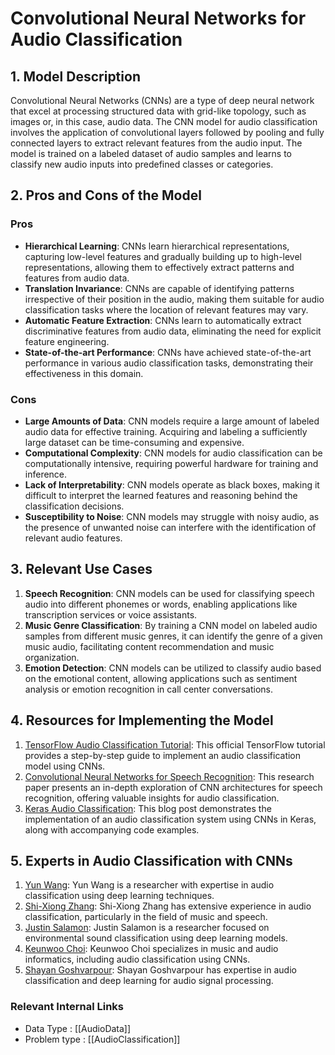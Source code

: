 # Convolutional Neural Networks for Audio Classification

## 1. Model Description
Convolutional Neural Networks (CNNs) are a type of deep neural network that excel at processing structured data with grid-like topology, such as images or, in this case, audio data. The CNN model for audio classification involves the application of convolutional layers followed by pooling and fully connected layers to extract relevant features from the audio input. The model is trained on a labeled dataset of audio samples and learns to classify new audio inputs into predefined classes or categories.

## 2. Pros and Cons of the Model

### Pros
- **Hierarchical Learning**: CNNs learn hierarchical representations, capturing low-level features and gradually building up to high-level representations, allowing them to effectively extract patterns and features from audio data.
- **Translation Invariance**: CNNs are capable of identifying patterns irrespective of their position in the audio, making them suitable for audio classification tasks where the location of relevant features may vary.
- **Automatic Feature Extraction**: CNNs learn to automatically extract discriminative features from audio data, eliminating the need for explicit feature engineering.
- **State-of-the-art Performance**: CNNs have achieved state-of-the-art performance in various audio classification tasks, demonstrating their effectiveness in this domain.

### Cons
- **Large Amounts of Data**: CNN models require a large amount of labeled audio data for effective training. Acquiring and labeling a sufficiently large dataset can be time-consuming and expensive.
- **Computational Complexity**: CNN models for audio classification can be computationally intensive, requiring powerful hardware for training and inference.
- **Lack of Interpretability**: CNN models operate as black boxes, making it difficult to interpret the learned features and reasoning behind the classification decisions.
- **Susceptibility to Noise**: CNN models may struggle with noisy audio, as the presence of unwanted noise can interfere with the identification of relevant audio features.

## 3. Relevant Use Cases
1. **Speech Recognition**: CNN models can be used for classifying speech audio into different phonemes or words, enabling applications like transcription services or voice assistants.
2. **Music Genre Classification**: By training a CNN model on labeled audio samples from different music genres, it can identify the genre of a given music audio, facilitating content recommendation and music organization.
3. **Emotion Detection**: CNN models can be utilized to classify audio based on the emotional content, allowing applications such as sentiment analysis or emotion recognition in call center conversations.

## 4. Resources for Implementing the Model
1. [TensorFlow Audio Classification Tutorial](https://www.tensorflow.org/tutorials/audio/simple_audio): This official TensorFlow tutorial provides a step-by-step guide to implement an audio classification model using CNNs.
2. [Convolutional Neural Networks for Speech Recognition](https://arxiv.org/abs/1609.04243): This research paper presents an in-depth exploration of CNN architectures for speech recognition, offering valuable insights for audio classification.
3. [Keras Audio Classification](https://medium.com/@mikesmales/sound-classification-using-deep-learning-8bc2aa1990b7): This blog post demonstrates the implementation of an audio classification system using CNNs in Keras, along with accompanying code examples.

## 5. Experts in Audio Classification with CNNs
1. [Yun Wang](https://github.com/ywang512): Yun Wang is a researcher with expertise in audio classification using deep learning techniques.
2. [Shi-Xiong Zhang](https://github.com/sherwinszx): Shi-Xiong Zhang has extensive experience in audio classification, particularly in the field of music and speech.
3. [Justin Salamon](https://github.com/justinsalamon): Justin Salamon is a researcher focused on environmental sound classification using deep learning models.
4. [Keunwoo Choi](https://github.com/keunwoochoi): Keunwoo Choi specializes in music and audio informatics, including audio classification using CNNs.
5. [Shayan Goshvarpour](https://github.com/shayangoshvarpour): Shayan Goshvarpour has expertise in audio classification and deep learning for audio signal processing.


 ### Relevant Internal Links
- Data Type : [[AudioData]]
- Problem type : [[AudioClassification]]